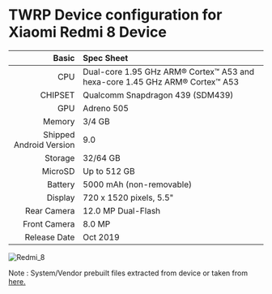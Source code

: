 TWRP Device configuration for Xiaomi Redmi 8 Device
============================================================
Basic   | Spec Sheet
-------:|:-------------------------
CPU     | Dual-core 1.95 GHz ARM® Cortex™ A53 and hexa-core 1.45 GHz ARM® Cortex™ A53
CHIPSET | Qualcomm Snapdragon 439 (SDM439)
GPU     | Adreno 505
Memory  | 3/4 GB
Shipped Android Version | 9.0
Storage | 32/64 GB
MicroSD | Up to 512 GB
Battery | 5000 mAh (non-removable)
Display | 720 x 1520 pixels, 5.5"
Rear Camera  | 12.0 MP Dual-Flash
Front Camera | 8.0 MP
Release Date | Oct 2019

![Redmi_8](https://i01.appmifile.com/webfile/globalimg/products/pc/redmi-8/c3i-header.png "Redmi_8")

Note : System/Vendor prebuilt files extracted from device or taken from [here.](https://github.com/AndroidDumps/xiaomi_olive_dump/)
